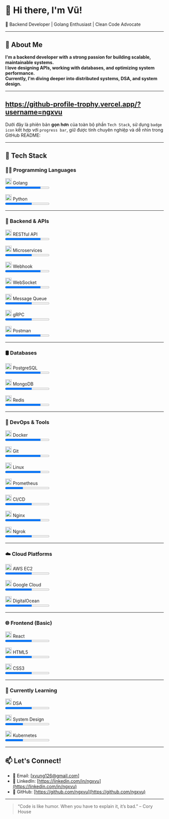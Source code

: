 # 👋 Hi there, I'm Vũ!

🎯 Backend Developer | Golang Enthusiast | Clean Code Advocate

---

## 🚀 About Me

**I'm a backend developer with a strong passion for building scalable, maintainable systems.  
I love designing APIs, working with databases, and optimizing system performance.  
Currently, I'm diving deeper into distributed systems, DSA, and system design.**

---
https://github-profile-trophy.vercel.app/?username=ngxvu
---
Dưới đây là phiên bản **gọn hơn** của toàn bộ phần `Tech Stack`, sử dụng `badge icon` kết hợp với `progress bar`, giữ được tính chuyên nghiệp và dễ nhìn trong GitHub README:

---

## 🧰 Tech Stack

### 👨‍💻 Programming Languages

<img src="https://img.shields.io/badge/-Golang-00ADD8?style=flat&logo=go&logoColor=white" height="20"/> Golang  
<progress value="80" max="100"></progress>  

<img src="https://img.shields.io/badge/-Python-3776AB?style=flat&logo=python&logoColor=white" height="20"/> Python  
<progress value="60" max="100"></progress>  

---

### 🧠 Backend & APIs

<img src="https://img.shields.io/badge/-REST-00599C?style=flat&logo=swagger&logoColor=white" height="20"/> RESTful API  
<progress value="80" max="100"></progress>  

<img src="https://img.shields.io/badge/-Microservices-FF6F00?style=flat&logo=micro&logoColor=white" height="20"/> Microservices  
<progress value="60" max="100"></progress>  

<img src="https://img.shields.io/badge/-Webhook-5C2D91?style=flat&logo=webhooks&logoColor=white" height="20"/> Webhook  
<progress value="80" max="100"></progress>  

<img src="https://img.shields.io/badge/-WebSocket-FF9900?style=flat&logo=socket.io&logoColor=white" height="20"/> WebSocket  
<progress value="80" max="100"></progress>  

<img src="https://img.shields.io/badge/-Message%20Queue-8A2BE2?style=flat&logo=rabbitmq&logoColor=white" height="20"/> Message Queue  
<progress value="60" max="100"></progress>  

<img src="https://img.shields.io/badge/-gRPC-4285F4?style=flat&logo=grpc&logoColor=white" height="20"/> gRPC  
<progress value="60" max="100"></progress>  

<img src="https://img.shields.io/badge/-Postman-FF6C37?style=flat&logo=postman&logoColor=white" height="20"/> Postman  
<progress value="80" max="100"></progress>  

---

### 🛢️ Databases

<img src="https://img.shields.io/badge/-PostgreSQL-336791?style=flat&logo=postgresql&logoColor=white" height="20"/> PostgreSQL  
<progress value="80" max="100"></progress>  

<img src="https://img.shields.io/badge/-MongoDB-47A248?style=flat&logo=mongodb&logoColor=white" height="20"/> MongoDB  
<progress value="60" max="100"></progress>  

<img src="https://img.shields.io/badge/-Redis-DC382D?style=flat&logo=redis&logoColor=white" height="20"/> Redis  
<progress value="80" max="100"></progress>  

---

### 🐳 DevOps & Tools

<img src="https://img.shields.io/badge/-Docker-2496ED?style=flat&logo=docker&logoColor=white" height="20"/> Docker  
<progress value="80" max="100"></progress>  

<img src="https://img.shields.io/badge/-Git-F05032?style=flat&logo=git&logoColor=white" height="20"/> Git  
<progress value="80" max="100"></progress>  

<img src="https://img.shields.io/badge/-Linux-FCC624?style=flat&logo=linux&logoColor=black" height="20"/> Linux  
<progress value="80" max="100"></progress>  

<img src="https://img.shields.io/badge/-Prometheus-E6522C?style=flat&logo=prometheus&logoColor=white" height="20"/> Prometheus  
<progress value="40" max="100"></progress>  

<img src="https://img.shields.io/badge/-CI%2FCD-0A0A0A?style=flat&logo=githubactions&logoColor=white" height="20"/> CI/CD  
<progress value="60" max="100"></progress>  

<img src="https://img.shields.io/badge/-Nginx-009639?style=flat&logo=nginx&logoColor=white" height="20"/> Nginx  
<progress value="80" max="100"></progress>  

<img src="https://img.shields.io/badge/-Ngrok-1F1F1F?style=flat&logo=ngrok&logoColor=white" height="20"/> Ngrok  
<progress value="60" max="100"></progress>  

---

### ☁️ Cloud Platforms

<img src="https://img.shields.io/badge/-AWS%20EC2-232F3E?style=flat&logo=amazon-aws&logoColor=white" height="20"/> AWS EC2  
<progress value="60" max="100"></progress>  

<img src="https://img.shields.io/badge/-Google%20Cloud-4285F4?style=flat&logo=google-cloud&logoColor=white" height="20"/> Google Cloud  
<progress value="60" max="100"></progress>  

<img src="https://img.shields.io/badge/-DigitalOcean-0080FF?style=flat&logo=digitalocean&logoColor=white" height="20"/> DigitalOcean  
<progress value="60" max="100"></progress>  

---

### 🌐 Frontend (Basic)

<img src="https://img.shields.io/badge/-React-61DAFB?style=flat&logo=react&logoColor=black" height="20"/> React  
<progress value="60" max="100"></progress>  

<img src="https://img.shields.io/badge/-HTML5-E34F26?style=flat&logo=html5&logoColor=white" height="20"/> HTML5  
<progress value="60" max="100"></progress>  

<img src="https://img.shields.io/badge/-CSS3-1572B6?style=flat&logo=css3&logoColor=white" height="20"/> CSS3  
<progress value="60" max="100"></progress>  

---

### 🌱 Currently Learning

<img src="https://img.shields.io/badge/-DSA-007ACC?style=flat&logo=leetcode&logoColor=white" height="20"/> DSA  
<progress value="60" max="100"></progress>  

<img src="https://img.shields.io/badge/-System%20Design-FFA500?style=flat&logo=google&logoColor=white" height="20"/> System Design  
<progress value="40" max="100"></progress>  

<img src="https://img.shields.io/badge/-Kubernetes-326CE5?style=flat&logo=kubernetes&logoColor=white" height="20"/> Kubernetes  
<progress value="40" max="100"></progress>  

---

## 📫 Let's Connect!

- 📧 Email: [xvung126@gmail.com]
- 💼 LinkedIn: [https://linkedin.com/in/ngxvu](https://linkedin.com/in/ngxvu)
- 🐙 GitHub: [https://github.com/ngxvu](https://github.com/ngxvu)

---

> “Code is like humor. When you have to explain it, it’s bad.” – Cory House

